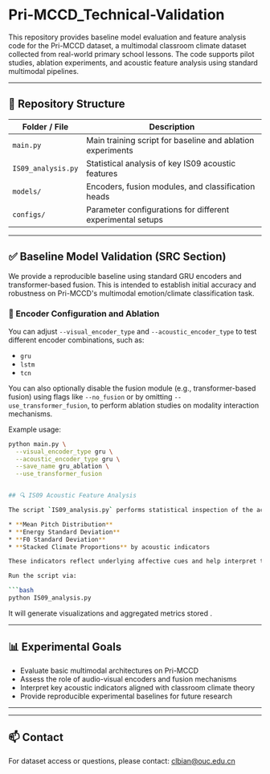 # Pri-MCCD_Technical-Validation

This repository provides baseline model evaluation and feature analysis code for the Pri-MCCD dataset, a multimodal classroom climate dataset collected from real-world primary school lessons. The code supports pilot studies, ablation experiments, and acoustic feature analysis using standard multimodal pipelines.

---

## 📂 Repository Structure

| Folder / File      | Description                                                |
| ------------------ | ---------------------------------------------------------- |
| `main.py`          | Main training script for baseline and ablation experiments |
| `IS09_analysis.py` | Statistical analysis of key IS09 acoustic features         |
| `models/`          | Encoders, fusion modules, and classification heads         |
| `configs/`         | Parameter configurations for different experimental setups |


---

## ✅ Baseline Model Validation (SRC Section)

We provide a reproducible baseline using standard GRU encoders and transformer-based fusion. This is intended to establish initial accuracy and robustness on Pri-MCCD's multimodal emotion/climate classification task.

### 🔧 Encoder Configuration and Ablation

You can adjust `--visual_encoder_type` and `--acoustic_encoder_type` to test different encoder combinations, such as:

- `gru`
- `lstm`
- `tcn`


You can also optionally disable the fusion module (e.g., transformer-based fusion) using flags like `--no_fusion` or by omitting `--use_transformer_fusion`, to perform ablation studies on modality interaction mechanisms.

Example usage:

```bash
python main.py \
  --visual_encoder_type gru \
  --acoustic_encoder_type gru \
  --save_name gru_ablation \
  --use_transformer_fusion


## 🔍 IS09 Acoustic Feature Analysis

The script `IS09_analysis.py` performs statistical inspection of the acoustic feature distributions across labeled classroom climate conditions. It includes:

* **Mean Pitch Distribution**
* **Energy Standard Deviation**
* **F0 Standard Deviation**
* **Stacked Climate Proportions** by acoustic indicators

These indicators reflect underlying affective cues and help interpret the contribution of acoustic modality in multimodal fusion.

Run the script via:

```bash
python IS09_analysis.py
```

It will generate visualizations and aggregated metrics stored .

---

## 📊 Experimental Goals

* Evaluate basic multimodal architectures on Pri-MCCD
* Assess the role of audio-visual encoders and fusion mechanisms
* Interpret key acoustic indicators aligned with classroom climate theory
* Provide reproducible experimental baselines for future research

---


---

## 📫 Contact

For dataset access or questions, please contact:
clbian@ouc.edu.cn

